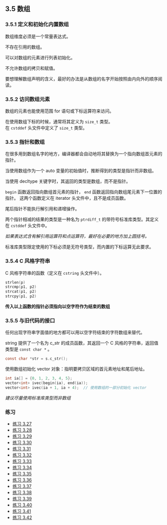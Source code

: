 ## 3.5 数组

### 3.5.1 定义和初始化内置数组
数组维度必须是一个常量表达式。

不存在引用的数组。

可以对数组的元素进行列表初始化。

不允许数组的拷贝和赋值。

要想理解数组声明的含义，最好的办法是从数组的名字开始按照由内向外的顺序阅读。

### 3.5.2 访问数组元素
数组的元素也能使用范围 for 语句或下标运算符来访问。

在使用数组下标的时候，通常将其定义为 `size_t` 类型。  
在 `cstddef` 头文件中定义了 `size_t` 类型。

### 3.5.3 指针和数组
在很多用到数组名字的地方，编译器都会自动地将其替换为一个指向数组首元素的指针。

当使用数组作为一个 auto 变量的初始值时，推断得到的类型是指针而非数组。

当使用 decltype 关键字时，其返回的类型是数组，而不是指针。

`begin` 函数返回指向数组首元素的指针， `end` 函数返回指向数组尾元素下一位置的指针。
这两个函数定义在 iterator 头文件中，且不是成员函数。

尾后指针不能执行解引用和递增操作。

两个指针相减的结果的类型是一种名为 `ptrdiff_t` 的带符号标准库类型。其定义在 `cstddef` 头文件中。

*如果表达式含有解引用运算符和点运算符，最好在必要的地方加上圆括号。*

标准库类型限定使用的下标必须是无符号类型，而内置的下标运算无此要求。

### 3.5.4 C 风格字符串
C 风格字符串的函数（定义在 `cstring` 头文件中）。
```c
strlen(p)
strcmp(p1, p2)
strcat(p1, p2)
strcpy(p1, p2)
```

**传入以上函数的指针必须指向以空字符作为结束的数组**

### 3.5.5 与旧代码的接口
任何出现字符串字面值的地方都可以用以空字符结束的字符数组来替代。

string 提供了一个名为 c_str 的成员函数，其返回一个 C 风格的字符串，返回值类型是 `const char *` 。
```c
const char *str = s.c_str();
```

使用数组初始化 vector 对象：指明要拷贝区域的首元素地址和尾后地址。
```c
int ia[] = {0, 1, 2, 3, 4, 5};
vector<int> ivec(begin(ia), end(ia));
vector<int> ivec(ia + 1, ia + 4);  // 使用数组的一部分初始化 vector
```

*建议尽量使用标准库类型而非数组*

### 练习
* [练习 3.27](../src/quiz_3.27.cpp)
* [练习 3.28](../src/quiz_3.28.cpp)
* [练习 3.29](../src/quiz_3.29.md)
* [练习 3.30](../src/quiz_3.30.cpp)
* [练习 3.31](../src/quiz_3.31.cpp)
* [练习 3.32](../src/quiz_3.32.cpp)
* [练习 3.33](../src/quiz_3.33.md)
* [练习 3.34](../src/quiz_3.34.md)
* [练习 3.35](../src/quiz_3.35.cpp)
* [练习 3.36](../src/quiz_3.36.cpp)
* [练习 3.37](../src/quiz_3.37.cpp)
* [练习 3.38](../src/quiz_3.38.md)
* [练习 3.39](../src/quiz_3.39.cpp)
* [练习 3.40](../src/quiz_3.40.cpp)
* [练习 3.41](../src/quiz_3.41.cpp)
* [练习 3.42](../src/quiz_3.42.cpp)
